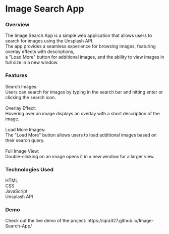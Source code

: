 <h1>Image Search App</h1>

<h3>Overview</h3>
The Image Search App is a simple web application that allows users to search for images using the Unsplash API.<br>
The app provides a seamless experience for browsing images, featuring overlay effects with descriptions, <br> a "Load More" button for additional images, and the ability to view images in full size in a new window.

<h3>Features</h3>
Search Images:<br> Users can search for images by typing in the search bar and hitting enter or clicking the search icon.<br><br>
Overlay Effect:<br> Hovering over an image displays an overlay with a short description of the image.<br><br>
Load More Images:<br> The "Load More" button allows users to load additional images based on their search query.<br><br>
Full Image View:<br> Double-clicking on an image opens it in a new window for a larger view.

<h3>Technologies Used</h3>
HTML<br>
CSS<br>
JavaScript<br>
Unsplash API

<h3>Demo</h3>
Check out the live demo of the project: https://iqra327.github.io/Image-Search-App/
